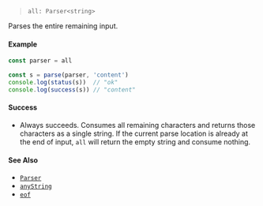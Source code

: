 <!--
 Copyright (c) 2020 Thomas J. Otterson
 
 This software is released under the MIT License.
 https://opensource.org/licenses/MIT
-->

> `all: Parser<string>`

Parses the entire remaining input.

#### Example

```javascript
const parser = all

const s = parse(parser, 'content')
console.log(status(s))  // "ok"
console.log(success(s)) // "content"
```

#### Success

* Always succeeds. Consumes all remaining characters and returns those characters as a single string. If the current parse location is already at the end of input, `all` will return the empty string and consume nothing.

#### See Also

* [`Parser`](../types/parser.md)
* [`anyString`](anystring.md)
* [`eof`](eof.md)